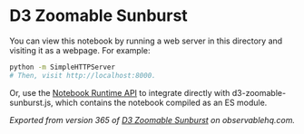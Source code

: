 # D3 Zoomable Sunburst

You can view this notebook by running a web server in this directory and
visiting it as a webpage. For example:

```sh
python -m SimpleHTTPServer
# Then, visit http://localhost:8000.
```

Or, use the [Notebook Runtime API](https://github.com/observablehq/notebook-runtime) to
integrate directly with d3-zoomable-sunburst.js, which contains the notebook compiled as an
ES module.

*Exported from version 365 of [D3 Zoomable Sunburst](https://beta.observablehq.com/@esp1/d3-zoomable-sunburst) on observablehq.com.*